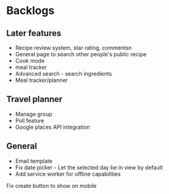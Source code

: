 # Backlogs

## Later features

- Recipe review system, star rating, commentsn
- General page to search other people's public recipe
- Cook mode
- meal tracker
- Advanced search - search ingredients
- Meal tracker/planner

## Travel planner

- Manage group
- Poll feature
- Google places API integration

## General

- Email template
- Fix date picker - Let the selected day be in view by default
- Add service worker for offline capabilities

Fix create button to show on mobile
